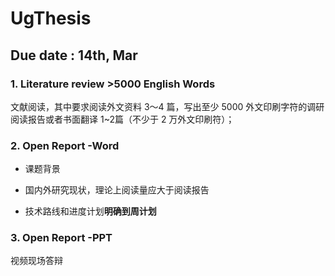 # UgThesis

## Due date : 14th, Mar

### 1. Literature review >5000 English Words

文献阅读，其中要求阅读外文资料 3～4 篇，写出至少 5000 外文印刷字符的调研阅读报告或者书面翻译 1~2篇（不少于 2 万外文印刷符）；


### 2. Open Report -Word 

- 课题背景

- 国内外研究现状，理论上阅读量应大于阅读报告

- 技术路线和进度计划**明确到周计划**

### 3. Open Report -PPT

视频现场答辩
